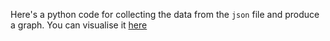 Here's a python code for collecting the data from the `json` file and produce a graph.
You can visualise it [here](http://www.ilariacolazzo.info/map/people_2.html)